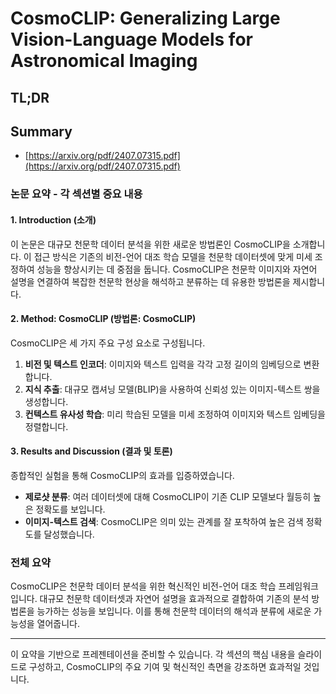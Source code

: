 # CosmoCLIP: Generalizing Large Vision-Language Models for Astronomical Imaging
## TL;DR
## Summary
- [https://arxiv.org/pdf/2407.07315.pdf](https://arxiv.org/pdf/2407.07315.pdf)

### 논문 요약 - 각 섹션별 중요 내용

#### 1. Introduction (소개)
이 논문은 대규모 천문학 데이터 분석을 위한 새로운 방법론인 CosmoCLIP을 소개합니다. 이 접근 방식은 기존의 비전-언어 대조 학습 모델을 천문학 데이터셋에 맞게 미세 조정하여 성능을 향상시키는 데 중점을 둡니다. CosmoCLIP은 천문학 이미지와 자연어 설명을 연결하여 복잡한 천문학 현상을 해석하고 분류하는 데 유용한 방법론을 제시합니다.

#### 2. Method: CosmoCLIP (방법론: CosmoCLIP)
CosmoCLIP은 세 가지 주요 구성 요소로 구성됩니다.
1. **비전 및 텍스트 인코더**: 이미지와 텍스트 입력을 각각 고정 길이의 임베딩으로 변환합니다.
2. **지식 추출**: 대규모 캡셔닝 모델(BLIP)을 사용하여 신뢰성 있는 이미지-텍스트 쌍을 생성합니다.
3. **컨텍스트 유사성 학습**: 미리 학습된 모델을 미세 조정하여 이미지와 텍스트 임베딩을 정렬합니다.

#### 3. Results and Discussion (결과 및 토론)
종합적인 실험을 통해 CosmoCLIP의 효과를 입증하였습니다.
- **제로샷 분류**: 여러 데이터셋에 대해 CosmoCLIP이 기존 CLIP 모델보다 월등히 높은 정확도를 보입니다.
- **이미지-텍스트 검색**: CosmoCLIP은 의미 있는 관계를 잘 포착하여 높은 검색 정확도를 달성했습니다.

### 전체 요약
CosmoCLIP은 천문학 데이터 분석을 위한 혁신적인 비전-언어 대조 학습 프레임워크입니다. 대규모 천문학 데이터셋과 자연어 설명을 효과적으로 결합하여 기존의 분석 방법론을 능가하는 성능을 보입니다. 이를 통해 천문학 데이터의 해석과 분류에 새로운 가능성을 열어줍니다.

---

이 요약을 기반으로 프레젠테이션을 준비할 수 있습니다. 각 섹션의 핵심 내용을 슬라이드로 구성하고, CosmoCLIP의 주요 기여 및 혁신적인 측면을 강조하면 효과적일 것입니다.